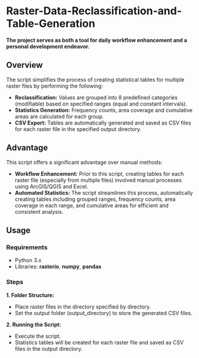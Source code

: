 # Raster-Data-Reclassification-and-Table-Generation
**The project serves as both a tool for daily workflow enhancement and a personal development endeavor.**
## Overview
The script simplifies the process of creating statistical tables for multiple raster files by performing the following:

* **Reclassification:** Values are grouped into 8 predefined categories (modifiable) based on specified ranges (equal and constant intervals).
* **Statistics Generation:** Frequency counts, area coverage and cumulative areas are calculated for each group.
* **CSV Export:** Tables are automatically generated and saved as CSV files for each raster file in the specified output directory.
## Advantage
This script offers a significant advantage over manual methods:
* **Workflow Enhancement:** Prior to this script, creating tables for each raster file (especially from multiple files) involved manual processes using ArcGIS/QGIS and Excel.
* **Automated Statistics:** The script streamlines this process, automatically creating tables including grouped ranges, frequency counts, area coverage in each range, and cumulative areas for efficient and consistent analysis.
## Usage
### Requirements
* Python 3.x  
* Libraries: **rasterio**, **numpy**, **pandas**
### Steps  
**1. Folder Structure:**  
- Place raster files in the directory specified by directory.  
- Set the output folder (output_directory) to store the generated CSV files.
  
**2. Running the Script:**  
- Execute the script.  
- Statistics tables will be created for each raster file and saved as CSV files in the output directory.
